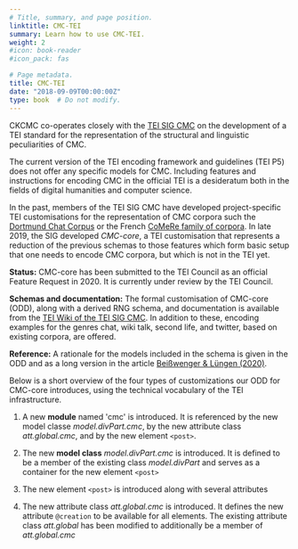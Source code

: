 ```yaml
---
# Title, summary, and page position.
linktitle: CMC-TEI
summary: Learn how to use CMC-TEI.
weight: 2
#icon: book-reader
#icon_pack: fas

# Page metadata.
title: CMC-TEI
date: "2018-09-09T00:00:00Z"
type: book  # Do not modify.
---
```


CKCMC co-operates closely with the [TEI SIG
CMC](https://wiki.tei-c.org/index.php/SIG:Computer-Mediated_Communication)
on the development of a TEI standard for the representation of the
structural and linguistic peculiarities of CMC.

The current version of the TEI encoding framework and guidelines
(TEI P5) does not offer any specific models for CMC. Including
features and instructions for encoding CMC in the official TEI is a
desideratum both in the fields of digital humanities and computer
science.

In the past, members of the TEI SIG CMC have developed
project-specific TEI customisations for the representation of CMC
corpora such the [Dortmund Chat
Corpus](http://hdl.handle.net/10932/00-03B0-14FA-A8D0-0F01-F) or the
French [CoMeRe family of
corpora](https://hdl.handle.net/11403/comere). In late 2019, the SIG
developed *CMC-core*, a TEI customisation that represents a reduction
of the previous schemas to those features which form basic setup that
one needs to encode CMC corpora, but which is not in the TEI yet.

**Status:** CMC-core has been submitted to the TEI Council as an
  official Feature Request in 2020. It is currently under review by
  the TEI Council.

**Schemas and documentation:** The formal customisation of CMC-core
(ODD), along with a derived RNG schema, and documentation is available
from the [TEI Wiki of the TEI SIG
CMC](https://wiki.tei-c.org/index.php?title=SIG:CMC/CMC-core_schema_for_representing_CMC_in_TEI_(2019)). In
addition to these, encoding examples for the genres chat, wiki talk,
second life, and twitter, based on existing corpora, are offered.

**Reference:** A rationale for the models included in the schema is
  given in the ODD and as a long version in the article [Beißwenger &
  Lüngen (2020)](https://doi.org/10.4000/corpus.4553).

Below is a short overview of the four types of customizations our ODD
for CMC-core introduces, using the technical vocabulary of the TEI
infrastructure. 

  1. A new **module** named 'cmc' is introduced. It is referenced by
  the new model classe *model.divPart.cmc*, by the new attribute class
  *att.global.cmc*, and by the new element `<post>`.
  
  2. The new **model class** *model.divPart.cmc* is introduced. It is defined to be a member of the existing class *model.divPart* and serves as a container for the new element `<post>`
  
  3. The new element `<post>` is introduced along with several attributes

  4. The new attribute class *att.global.cmc* is introduced. It
  defines the new attribute `@creation` to be available for all
  elements. The existing attribute class *att.global* has been
  modified to additionally be a member of *att.global.cmc*
